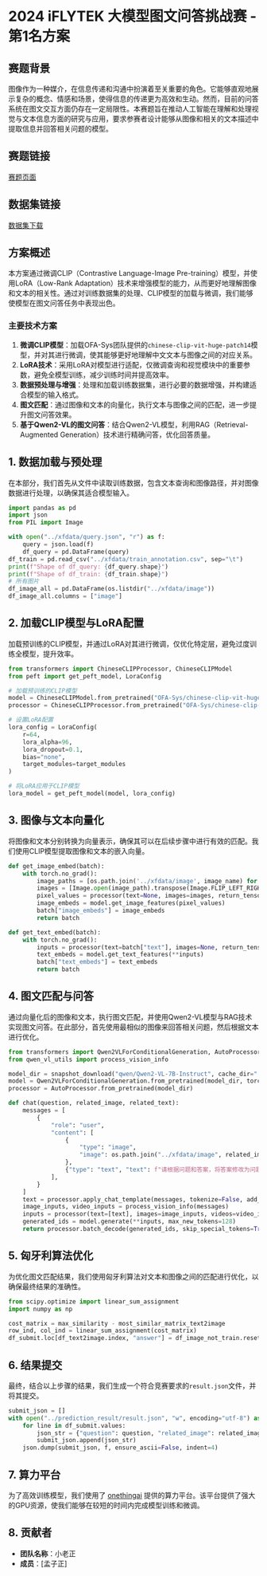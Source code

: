 # 2024 iFLYTEK 大模型图文问答挑战赛 - 第1名方案

## 赛题背景
图像作为一种媒介，在信息传递和沟通中扮演着至关重要的角色。它能够直观地展示复杂的概念、情感和场景，使得信息的传递更为高效和生动。然而，目前的问答系统在图文交互方面仍存在一定局限性。本赛题旨在推动人工智能在理解和处理视觉与文本信息方面的研究与应用，要求参赛者设计能够从图像和相关的文本描述中提取信息并回答相关问题的模型。

## 赛题链接
[赛题页面](https://challenge.xfyun.cn/topic/info?type=graphic-quiz-challenge&option=ssgy)

## 数据集链接
[数据集下载](https://challenge.xfyun.cn/topic/info?type=graphic-quiz-challenge&option=stsj)

## 方案概述
本方案通过微调CLIP（Contrastive Language-Image Pre-training）模型，并使用LoRA（Low-Rank Adaptation）技术来增强模型的能力，从而更好地理解图像和文本的相关性。通过对训练数据集的处理、CLIP模型的加载与微调，我们能够使模型在图文问答任务中表现出色。

### 主要技术方案
1. **微调CLIP模型**：加载OFA-Sys团队提供的`chinese-clip-vit-huge-patch14`模型，并对其进行微调，使其能够更好地理解中文文本与图像之间的对应关系。
2. **LoRA技术**：采用LoRA对模型进行适配，仅微调查询和视觉模块中的重要参数，避免全模型训练，减少训练时间并提高效率。
3. **数据预处理与增强**：处理和加载训练数据集，进行必要的数据增强，并构建适合模型的输入格式。
4. **图文匹配**：通过图像和文本的向量化，执行文本与图像之间的匹配，进一步提升图文问答效果。
5. **基于Qwen2-VL的图文问答**：结合Qwen2-VL模型，利用RAG（Retrieval-Augmented Generation）技术进行精确问答，优化回答质量。

## 1. 数据加载与预处理

在本部分，我们首先从文件中读取训练数据，包含文本查询和图像路径，并对图像数据进行处理，以确保其适合模型输入。

```python
import pandas as pd
import json
from PIL import Image

with open("../xfdata/query.json", "r") as f:
    query = json.load(f)
    df_query = pd.DataFrame(query)
df_train = pd.read_csv("../xfdata/train_annotation.csv", sep="\t")
print(f"Shape of df_query: {df_query.shape}")
print(f"Shape of df_train: {df_train.shape}")
# 所有图片
df_image_all = pd.DataFrame(os.listdir("../xfdata/image"))
df_image_all.columns = ["image"]
```

## 2. 加载CLIP模型与LoRA配置

加载预训练的CLIP模型，并通过LoRA对其进行微调，仅优化特定层，避免过度训练全模型，提升效率。

```python
from transformers import ChineseCLIPProcessor, ChineseCLIPModel
from peft import get_peft_model, LoraConfig

# 加载预训练的CLIP模型
model = ChineseCLIPModel.from_pretrained("OFA-Sys/chinese-clip-vit-huge-patch14", cache_dir="../user_data/").to(device)
processor = ChineseCLIPProcessor.from_pretrained("OFA-Sys/chinese-clip-vit-huge-patch14", cache_dir="../user_data/")

# 设置LoRA配置
lora_config = LoraConfig(
    r=64,
    lora_alpha=96,
    lora_dropout=0.1,
    bias="none",
    target_modules=target_modules
)

# 将LoRA应用于CLIP模型
lora_model = get_peft_model(model, lora_config)
```

## 3. 图像与文本向量化

将图像和文本分别转换为向量表示，确保其可以在后续步骤中进行有效的匹配。我们使用CLIP模型提取图像和文本的嵌入向量。

```python
def get_image_embed(batch):
    with torch.no_grad():
        image_paths = [os.path.join('../xfdata/image', image_name) for image_name in batch["image"]]
        images = [Image.open(image_path).transpose(Image.FLIP_LEFT_RIGHT).convert("RGB") for image_path in image_paths]
        pixel_values = processor(text=None, images=images, return_tensors="pt")["pixel_values"].to(device)
        image_embeds = model.get_image_features(pixel_values)
        batch["image_embeds"] = image_embeds
        return batch

def get_text_embed(batch):
    with torch.no_grad():
        inputs = processor(text=batch["text"], images=None, return_tensors="pt", padding=True, truncation=True, max_length=52).to(device)
        text_embeds = model.get_text_features(**inputs)
        batch["text_embeds"] = text_embeds
        return batch
```

## 4. 图文匹配与问答

通过向量化后的图像和文本，执行图文匹配，并使用Qwen2-VL模型与RAG技术实现图文问答。在此部分，首先使用最相似的图像来回答相关问题，然后根据文本进行优化。

```python
from transformers import Qwen2VLForConditionalGeneration, AutoProcessor
from qwen_vl_utils import process_vision_info

model_dir = snapshot_download("qwen/Qwen2-VL-7B-Instruct", cache_dir="../user_data")
model = Qwen2VLForConditionalGeneration.from_pretrained(model_dir, torch_dtype=torch.bfloat16, attn_implementation="flash_attention_2", device_map="auto")
processor = AutoProcessor.from_pretrained(model_dir)

def chat(question, related_image, related_text):
    messages = [
        {
            "role": "user",
            "content": [
                {
                    "type": "image",
                    "image": os.path.join("../xfdata/image", related_image),
                },
                {"type": "text", "text": f"请根据问题和答案，将答案修改为问题的格式，例如：\n问题：这套裙子是2019年的新款吗？\n答案：是\n润色后的答案：这套裙子是2019年的新款。"}
            ],
        }
    ]
    text = processor.apply_chat_template(messages, tokenize=False, add_generation_prompt=True)
    image_inputs, video_inputs = process_vision_info(messages)
    inputs = processor(text=[text], images=image_inputs, videos=video_inputs, padding=True, return_tensors="pt").to("cuda")
    generated_ids = model.generate(**inputs, max_new_tokens=128)
    return processor.batch_decode(generated_ids, skip_special_tokens=True)[0]
```

## 5. 匈牙利算法优化

为优化图文匹配结果，我们使用匈牙利算法对文本和图像之间的匹配进行优化，以确保最终结果的准确性。

```python
from scipy.optimize import linear_sum_assignment
import numpy as np

cost_matrix = max_similarity - most_similar_matrix_text2image
row_ind, col_ind = linear_sum_assignment(cost_matrix)
df_submit.loc[df_text2image.index, "answer"] = df_image_not_train.reset_index(drop=True).loc[col_ind, "image"].values
```

## 6. 结果提交

最终，结合以上步骤的结果，我们生成一个符合竞赛要求的`result.json`文件，并将其提交。

```python
submit_json = []
with open("../prediction_result/result.json", "w", encoding="utf-8") as f:
    for line in df_submit.values:
        json_str = {"question": question, "related_image": related_image, "answer": answer}
        submit_json.append(json_str)
    json.dump(submit_json, f, ensure_ascii=False, indent=4)
```

## 7. 算力平台

为了高效训练模型，我们使用了 [onethingai](https://onethingai.com/invitation?code=wGZHFckZ) 提供的算力平台。该平台提供了强大的GPU资源，使我们能够在较短的时间内完成模型训练和微调。

## 8. 贡献者

- **团队名称**：小老正
- **成员**：[孟子正]
